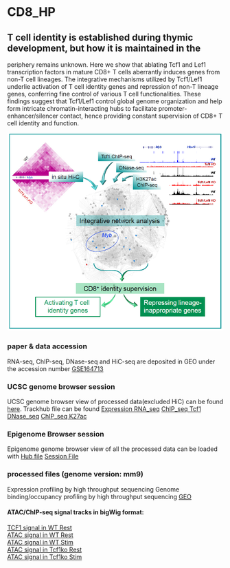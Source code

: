 # CD8_HP
## T cell identity is established during thymic development, but how it is maintained in the
periphery remains unknown. Here we show that ablating Tcf1 and Lef1 transcription factors in
mature CD8+ T cells aberrantly induces genes from non-T cell lineages. The integrative mechanisms utilized by Tcf1/Lef1 underlie activation of T cell
identity genes and repression of non-T lineage genes, conferring fine control of various T cell
functionalities. These findings suggest that Tcf1/Lef1 control global genome organization and
help form intricate chromatin-interacting hubs to facilitate promoter-enhancer/silencer contact,
hence providing constant supervision of CD8+ T cell identity and function.

![GitHub Logo](CD8_HP.PNG)
### paper & data accession
RNA-seq, ChIP-seq, DNase-seq and HiC-seq are deposited in GEO under the accession number [GSE164713](https://www.ncbi.nlm.nih.gov/geo/query/acc.cgi?acc=GSE164713)
### UCSC genome browser session
UCSC genome browser view of processed data(excluded HiC) can be found [here](https://genome.ucsc.edu/s/lux563624348/CD8%2DHP).
Trackhub file can be found 
[Expression RNA_seq](https://xianglilab.s3.amazonaws.com/tracks_hub/Haihui/CD8-HP/mm9/trackDb.txt)
[ChIP_seq Tcf1](https://xianglilab.s3.amazonaws.com/tracks_hub/Haihui/CD8-HP-ChIP_seq_Macs2/mm9/trackDb.txt)
[DNase_seq](https://xianglilab.s3.amazonaws.com/tracks_hub/Haihui/CD8-HP-DNaseseq/mm9/trackDb.txt)
[ChIP_seq K27ac](https://xianglilab.s3.amazonaws.com/tracks_hub/Haihui/CD8-HP-K27ac/mm9/trackDb.txt)

### Epigenome Browser session
Epigenome genome browser view of all the processed data can be loaded with
[Hub file]()
[Session File]()


### processed files (genome version: mm9)
Expression profiling by high throughput sequencing
Genome binding/occupancy profiling by high throughput sequencing
[GEO](https://www.ncbi.nlm.nih.gov/geo/query/acc.cgi?acc=GSE164713)<br />

#### ATAC/ChIP-seq signal tracks in bigWig format:
[TCF1 signal in WT Rest](https://data.cyverse.org/dav-anon/iplant/home/tarela/trackhub/Tcm/CD8TcmRest_ctrl_TCF1.bw)<br />
[ATAC signal in WT Rest](https://data.cyverse.org/dav-anon/iplant/home/tarela/trackhub/Tcm/CD8TcmRest_ctrl_ATAC.bw)<br />
[ATAC signal in WT Stim](https://data.cyverse.org/dav-anon/iplant/home/tarela/trackhub/Tcm/CD8TcmStim_ctrl_ATAC.bw)<br />
[ATAC signal in Tcf1ko Rest](https://data.cyverse.org/dav-anon/iplant/home/tarela/trackhub/Tcm/CD8TcmRest_Tcf1ko_ATAC.bw)<br />
[ATAC signal in Tcf1ko Stim](https://data.cyverse.org/dav-anon/iplant/home/tarela/trackhub/Tcm/CD8TcmStim_Tcf1ko_ATAC.bw)<br />
